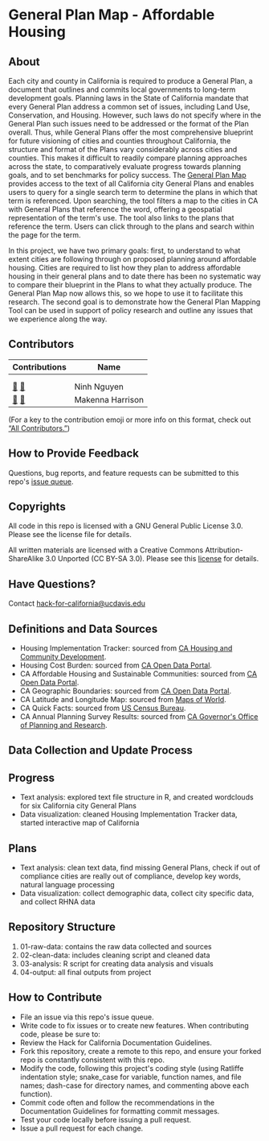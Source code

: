 # General Plan Map - Affordable Housing

## About

Each city and county in California is required to produce a General Plan, a document that outlines and commits local governments to long-term development goals. Planning laws in the State of California mandate that every General Plan address a common set of issues, including Land Use, Conservation, and Housing. However, such laws do not specify where in the General Plan such issues need to be addressed or the format of the Plan overall. Thus, while General Plans offer the most comprehensive blueprint for future visioning of cities and counties throughout California, the structure and format of the Plans vary considerably across cities and counties. This makes it difficult to readily compare planning approaches across the state, to comparatively evaluate progress towards planning goals, and to set benchmarks for policy success. The [General Plan Map](https://critical-data-analysis.org/general-plan-map/) provides access to the text of all California city General Plans and enables users to query for a single search term to determine the plans in which that term is referenced. Upon searching, the tool filters a map to the cities in CA with General Plans that reference the word, offering a geospatial representation of the term's use. The tool also links to the plans that reference the term. Users can click through to the plans and search within the page for the term.

In this project, we have two primary goals: first, to understand to what extent cities are following through on proposed planning around affordable housing. Cities are required to list how they plan to address affordable housing in their general plans and to date there has been no systematic way to compare their blueprint in the Plans to what they actually produce. The General Plan Map now allows this, so we hope to use it to facilitate this research. The second goal is to demonstrate how the General Plan Mapping Tool can be used in support of policy research and outline any issues that we experience along the way.


## Contributors
| Contributions  | Name |
| -----------    | ---- |
|                |      |
|                |      |
|  [🤔](https://github.com/Hack-for-California/GenPlan_AffordableHousing) [🔣](https://github.com/Hack-for-California/GenPlan_AffordableHousing)              |   Ninh Nguyen   |
|  [🤔](https://github.com/Hack-for-California/GenPlan_AffordableHousing) [🔣](https://github.com/Hack-for-California/GenPlan_AffordableHousing)              |   Makenna Harrison   |  

(For a key to the contribution emoji or more info on this format, check out [“All Contributors.”](https://allcontributors.org/docs/en/emoji-key))

## How to Provide Feedback
Questions, bug reports, and feature requests can be submitted to this repo's [issue queue](https://github.com/Hack-for-California/GenPlan_AffordableHousing/issues).

## Copyrights
All code in this repo is licensed with a GNU General Public License 3.0. Please see the license file for details.

All written materials are licensed with a Creative Commons Attribution-ShareAlike 3.0 Unported (CC BY-SA 3.0). Please see this [license](https://creativecommons.org/licenses/by-sa/3.0/) for details.

## Have Questions?
Contact hack-for-california@ucdavis.edu

## Definitions and Data Sources
* Housing Implementation Tracker: sourced from [CA Housing and Community Development](https://www.hcd.ca.gov/community-development/housing-element/index.shtml).
* Housing Cost Burden: sourced from [CA Open Data Portal](https://data.ca.gov/dataset/housing-cost-burden).
* CA Affordable Housing and Sustainable Communities: sourced from [CA Open Data Portal](https://data.ca.gov/dataset/california-affordable-housing-and-sustainable-communities).
* CA Geographic Boundaries: sourced from [CA Open Data Portal](https://data.ca.gov/dataset/ca-geographic-boundaries).
* CA Latitude and Longitude Map: sourced from [Maps of World](https://www.mapsofworld.com/usa/states/california/lat-long.html).
* CA Quick Facts: sourced from [US Census Bureau](https://www.census.gov/quickfacts/fact/dashboard/CA/PST120219#PST120219).
* CA Annual Planning Survey Results: sourced from [CA Governor's Office of Planning and Research](https://opr.ca.gov/publications.html).

## Data Collection and Update Process

## Progress
* Text analysis: explored text file structure in R, and created wordclouds for six California city General Plans
* Data visualization: cleaned Housing Implementation Tracker data, started interactive map of California

## Plans
* Text analysis: clean text data, find missing General Plans, check if out of compliance cities are really out of compliance, develop key words, natural language processing
* Data visualization: collect demographic data, collect city specific data, and collect RHNA data

## Repository Structure

1. 01-raw-data: contains the raw data collected and sources
2. 02-clean-data: includes cleaning script and cleaned data
3. 03-analysis: R script for creating data analysis and visuals
4. 04-output: all final outputs from project

## How to Contribute

* File an issue via this repo's issue queue.
* Write code to fix issues or to create new features. When contributing code, please be sure to:
* Review the Hack for California Documentation Guidelines.
* Fork this repository, create a remote to this repo, and ensure your forked repo is constantly consistent with this repo.
* Modify the code, following this project's coding style (using Ratliffe indentation style; snake_case for variable, function names, and file names; dash-case for directory names, and commenting above each function).
* Commit code often and follow the recommendations in the Documentation Guidelines for formatting commit messages.
* Test your code locally before issuing a pull request.
* Issue a pull request for each change.
